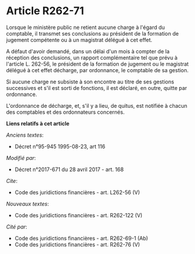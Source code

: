 # Article R262-71

Lorsque le ministère public ne retient aucune charge à l'égard du comptable, il transmet ses conclusions au président de la
formation de jugement compétente ou à un magistrat délégué à cet effet. 

A défaut d'avoir demandé, dans un délai d'un mois à compter de la réception des conclusions, un rapport complémentaire tel
que prévu à l'article L. 262-56, le président de la formation de jugement ou le magistrat délégué à cet effet décharge, par
ordonnance, le comptable de sa gestion. 

Si aucune charge ne subsiste à son encontre au titre de ses gestions successives et s'il est sorti de fonctions, il est
déclaré, en outre, quitte par ordonnance. 

L'ordonnance de décharge, et, s'il y a lieu, de quitus, est notifiée à chacun des comptables et des ordonnateurs concernés.

**Liens relatifs à cet article**

_Anciens textes_:

  - Décret n°95-945 1995-08-23, art 116

_Modifié par_:

  - Décret n°2017-671 du 28 avril 2017 - art. 168

_Cite_:

  - Code des juridictions financières - art. L262-56 (V)

_Nouveaux textes_:

  - Code des juridictions financières - art. R262-122 (V)

_Cité par_:

  - Code des juridictions financières - art. R262-69-1 (Ab)
  - Code des juridictions financières - art. R262-76 (V)
